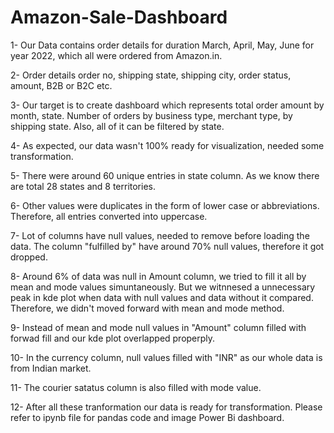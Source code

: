 # Amazon-Sale-Dashboard

1- Our Data contains order details for duration March, April, May, June for year 2022, which all were ordered from Amazon.in.

2- Order details order no, shipping state, shipping city, order status, amount, B2B or B2C etc.

3- Our target is to create dashboard which represents total order amount by month, state. Number of orders by business type, merchant type, by shipping state. Also,
   all of it can be filtered by state.
   
4- As expected, our data wasn't 100% ready for visualization, needed some transformation.

5- There were around 60 unique entries in state column. As we know there are total 28 states and 8 territories.

6- Other values were duplicates in the form of lower case or abbreviations. Therefore, all entries converted into uppercase.

7- Lot of columns have null values, needed to remove before loading the data. The column "fulfilled by" have around 70% null values, therefore it got dropped.

8- Around 6% of data was null in Amount column, we tried to fill it all by mean and mode values simuntaneously. But we witnnesed a unnecessary peak in kde plot
   when data with null values and data without it compared. Therefore, we didn't moved forward with mean and mode method.
   
9- Instead of mean and mode null values in "Amount" column filled with forwad fill and our kde plot overlapped properply.

10- In the currency column, null values filled with "INR" as our whole data is from Indian market.

11- The courier satatus column is also filled with mode value.

12- After all these tranformation our data is ready for transformation. Please refer to ipynb file for pandas code and image Power Bi dashboard.
